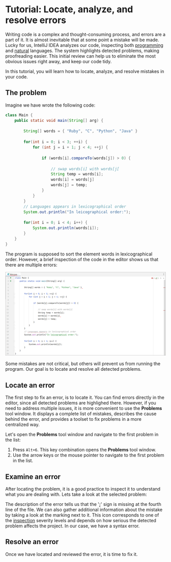 # Tutorial: Locate, analyze, and resolve errors

Writing code is a complex and thought-consuming process, and errors are a part of it. It is almost inevitable that at some point a mistake will be made. Lucky for us, IntelliJ IDEA analyzes our code, inspecting both [programming](https://www.jetbrains.com/help/idea/code-inspection.html) and [natural](https://www.jetbrains.com/help/idea/proofreading.html) languages. The system highlights detected problems, making proofreading easier. This initial review can help us to eliminate the most obvious issues right away, and keep our code tidy.

In this tutorial, you will learn how to locate, analyze, and resolve mistakes in your code.

## The problem

Imagine we have wrote the following code:

``` java
class Main {
    public static void main(String[] arg) {

        String[] words = { "Ruby", "C", "Python", "Java" }

        for(int i = 0; i < 3; ++i) {
            for (int j = i + 1; j < 4; ++j) {

                if (words[i].compareTo(words[j]) > 0) {

                    // swap words[i] with words[j[
                    String temp = words[i];
                    words[i] = words[j]
                    words[j] = temp;
                }
            }
        }
        // Languages appears in lexicographical order
        System.out.println("In leicographical order:");

        for(int i = 0; i < 4; i++) {
            System.out.println(words[i]);
        }
    }
}
```

The program is supposed to sort the element words in lexicographical order. However, a brief inspection of the code in the editor shows us that there are multiple errors:

<img src="https://github.com/EPprivate/private_repo/blob/main/images/errors%20in%20the%20editor.png?raw=true" width="800">

Some mistakes are not critical, but others will prevent us from running the program. Our goal is to locate and resolve all detected problems. 

## Locate an error

The first step to fix an error, is to locate it. You can find errors directly in the editor, since all detected problems are highlighed there. However, if you need to address multiple issues, it is more convenient to use the **Problems** tool window. It displays a complete list of mistakes, describes the cause behind the error, and provides a toolset to fix problems in a more centralized way.

Let's open the **Problems** tool window and navigate to the first problem in the list:

1. Press `Alt+6`. This key combination opens the **Problems** tool window.
2. Use the arrow keys or the mouse pointer to navigate to the first problem in the list.

## Examine an error

After locating the problem, it is a good practice to inspect it to understand what you are dealing with. Lets take a look at the selected problem:



The description of the error tells us that the '**;**' sign is missing at the fourth line of the file. We can also gather additional information about the mistake by taking a look at the marking next to it. This icon corresponds to one of the [inspection](https://www.jetbrains.com/help/idea/code-inspection.html) severity levels and depends on how serious the detected problem affects the project. In our case, we have a syntax error.

## Resolve an error

Once we have located and reviewed the error, it is time to fix it.
